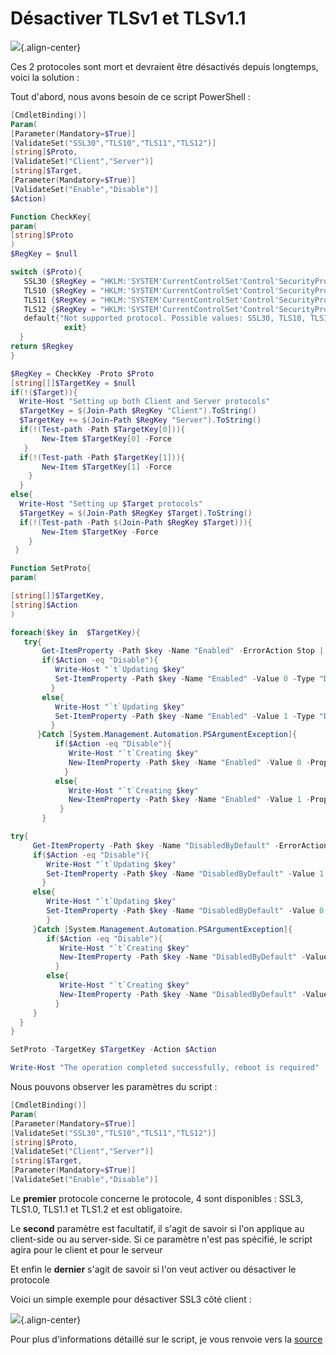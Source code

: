 # Désactiver TLSv1 et TLSv1.1

![](/windows_server/powershell/tls.png){.align-center}

Ces 2 protocoles sont mort et devraient être désactivés depuis
longtemps, voici la solution :

Tout d'abord, nous avons besoin de ce script PowerShell :

```powershell
[CmdletBinding()]
Param(
[Parameter(Mandatory=$True)]
[ValidateSet("SSL30","TLS10","TLS11","TLS12")]
[string]$Proto,
[ValidateSet("Client","Server")]
[string]$Target,
[Parameter(Mandatory=$True)]
[ValidateSet("Enable","Disable")]
$Action)

Function CheckKey{
param(
[string]$Proto
)
$RegKey = $null

switch ($Proto){
   SSL30 {$RegKey = "HKLM:'SYSTEM'CurrentControlSet'Control'SecurityProviders'SCHANNEL'Protocols'SSL 3.0"}
   TLS10 {$RegKey = "HKLM:'SYSTEM'CurrentControlSet'Control'SecurityProviders'SCHANNEL'Protocols'TLS 1.0"}
   TLS11 {$RegKey = "HKLM:'SYSTEM'CurrentControlSet'Control'SecurityProviders'SCHANNEL'Protocols'TLS 1.1"}
   TLS12 {$RegKey = "HKLM:'SYSTEM'CurrentControlSet'Control'SecurityProviders'SCHANNEL'Protocols'TLS 1.2"}
   default{"Not supported protocol. Possible values: SSL30, TLS10, TLS11, TLS12"
            exit}
  }
return $Regkey
}

$RegKey = CheckKey -Proto $Proto
[string[]]$TargetKey = $null
if(!($Target)){
  Write-Host "Setting up both Client and Server protocols"
  $TargetKey = $(Join-Path $RegKey "Client").ToString()
  $TargetKey += $(Join-Path $RegKey "Server").ToString()
  if(!(Test-path -Path $TargetKey[0])){
       New-Item $TargetKey[0] -Force
   }
  if(!(Test-path -Path $TargetKey[1])){
       New-Item $TargetKey[1] -Force
    }
  }
else{
  Write-Host "Setting up $Target protocols"
  $TargetKey = $(Join-Path $RegKey $Target).ToString()
  if(!(Test-path -Path $(Join-Path $RegKey $Target))){
       New-Item $TargetKey -Force
    }
 }

Function SetProto{
param(

[string[]]$TargetKey,
[string]$Action
)

foreach($key in  $TargetKey){
   try{
       Get-ItemProperty -Path $key -Name "Enabled" -ErrorAction Stop | Out-Null
       if($Action -eq "Disable"){
          Write-Host "`t`Updating $key"
          Set-ItemProperty -Path $key -Name "Enabled" -Value 0 -Type "DWord"
         }
       else{
          Write-Host "`t`Updating $key"
          Set-ItemProperty -Path $key -Name "Enabled" -Value 1 -Type "DWord"
         }
      }Catch [System.Management.Automation.PSArgumentException]{
          if($Action -eq "Disable"){
             Write-Host "`t`Creating $key"
             New-ItemProperty -Path $key -Name "Enabled" -Value 0 -PropertyType "DWord"
            }
          else{
             Write-Host "`t`Creating $key"
             New-ItemProperty -Path $key -Name "Enabled" -Value 1 -PropertyType "DWord"
           }
       }

try{
     Get-ItemProperty -Path $key -Name "DisabledByDefault" -ErrorAction Stop | Out-Null
     if($Action -eq "Disable"){
        Write-Host "`t`Updating $key"
        Set-ItemProperty -Path $key -Name "DisabledByDefault" -Value 1 -Type "DWord"
       }
     else{
        Write-Host "`t`Updating $key"
        Set-ItemProperty -Path $key -Name "DisabledByDefault" -Value 0 -Type "DWord"
        }
     }Catch [System.Management.Automation.PSArgumentException]{
        if($Action -eq "Disable"){
           Write-Host "`t`Creating $key"
           New-ItemProperty -Path $key -Name "DisabledByDefault" -Value 1 -PropertyType "DWord"
          }
        else{
           Write-Host "`t`Creating $key"
           New-ItemProperty -Path $key -Name "DisabledByDefault" -Value 0 -PropertyType "DWord"
          }
     }
  }
}

SetProto -TargetKey $TargetKey -Action $Action

Write-Host "The operation completed successfully, reboot is required" -ForegroundColor Green
```

Nous pouvons observer les paramètres du script :

```powershell
[CmdletBinding()]
Param(
[Parameter(Mandatory=$True)]
[ValidateSet("SSL30","TLS10","TLS11","TLS12")]
[string]$Proto,
[ValidateSet("Client","Server")]
[string]$Target,
[Parameter(Mandatory=$True)]
[ValidateSet("Enable","Disable")]
```

Le **premier** protocole concerne le protocole, 4 sont disponibles :
SSL3, TLS1.0, TLS1.1 et TLS1.2 et est obligatoire.

Le **second** paramètre est facultatif, il s'agit de savoir si l'on
applique au client-side ou au server-side. Si ce paramètre n'est pas
spécifié, le script agira pour le client et pour le serveur

Et enfin le **dernier** s'agit de savoir si l'on veut activer ou
désactiver le protocole

Voici un simple exemple pour désactiver SSL3 côté client :

![](/windows_server/powershell/disabling-ssl-3.0-for-a-client-and-server.png){.align-center}

Pour plus d'informations détaillé sur le script, je vous renvoie vers
la
[source](https://4sysops.com/archives/disable-ssl-and-tls-1-01-1-on-iis-with-powershell/)
